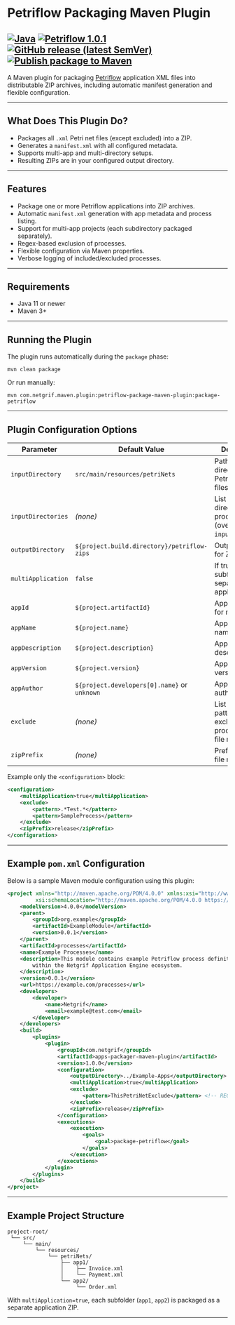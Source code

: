 # Petriflow Packaging Maven Plugin

[![Java](https://img.shields.io/badge/Java-11-red)](https://openjdk.java.net/projects/jdk/11/)
[![Petriflow 1.0.1](https://img.shields.io/badge/Petriflow-1.0.1-0aa8ff)](https://petriflow.com)
[![GitHub release (latest SemVer)](https://img.shields.io/github/v/release/netgrif/apps-packager-maven-plugin?sort=semver&display_name=tag)](https://github.com/netgrif/apps-packager-maven-plugin/releases)
[![Publish package to Maven](https://github.com/netgrif/apps-packager-maven-plugin/actions/workflows/release-build.yaml/badge.svg)](https://github.com/netgrif/apps-packager-maven-plugin/actions/workflows/release-build.yaml)
---

A Maven plugin for packaging [Petriflow](https://github.com/netgrif/petriflow) application XML files into distributable ZIP archives, including automatic manifest generation and flexible configuration.

---

## What Does This Plugin Do?

* Packages all `.xml` Petri net files (except excluded) into a ZIP.
* Generates a `manifest.xml` with all configured metadata.
* Supports multi-app and multi-directory setups.
* Resulting ZIPs are in your configured output directory.

---

## Features

* Package one or more Petriflow applications into ZIP archives.
* Automatic `manifest.xml` generation with app metadata and process listing.
* Support for multi-app projects (each subdirectory packaged separately).
* Regex-based exclusion of processes.
* Flexible configuration via Maven properties.
* Verbose logging of included/excluded processes.

---

## Requirements

* Java 11 or newer
* Maven 3+

---

## Running the Plugin

The plugin runs automatically during the `package` phase:

```shell
mvn clean package
```

Or run manually:

```shell
mvn com.netgrif.maven.plugin:petriflow-package-maven-plugin:package-petriflow
```

---

## Plugin Configuration Options

| Parameter          | Default Value                                | Description                                                 |
| ------------------ | -------------------------------------------- | ----------------------------------------------------------- |
| `inputDirectory`   | `src/main/resources/petriNets`               | Path to the directory with Petri net XML files              |
| `inputDirectories` | *(none)*                                     | List of directories to process (overrides `inputDirectory`) |
| `outputDirectory`  | `${project.build.directory}/petriflow-zips`  | Output folder for ZIP files                                 |
| `multiApplication` | `false`                                      | If true, treats subfolders as separate applications         |
| `appId`            | `${project.artifactId}`                      | Application ID for manifest                                 |
| `appName`          | `${project.name}`                            | Application name                                            |
| `appDescription`   | `${project.description}`                     | Application description                                     |
| `appVersion`       | `${project.version}`                         | Application version                                         |
| `appAuthor`        | `${project.developers[0].name}` or `unknown` | Application author                                          |
| `exclude`          | *(none)*                                     | List of regex patterns to exclude processes (by file name)  |
| `zipPrefix`        | *(none)*                                     | Prefix for ZIP file names                                   |

Example only the `<configuration>` block:

```xml
<configuration>
    <multiApplication>true</multiApplication>
    <exclude>
        <pattern>.*Test.*</pattern>
        <pattern>SampleProcess</pattern>
    </exclude>
    <zipPrefix>release</zipPrefix>
</configuration>
```

---

## Example `pom.xml` Configuration

Below is a sample Maven module configuration using this plugin:

```xml
<project xmlns="http://maven.apache.org/POM/4.0.0" xmlns:xsi="http://www.w3.org/2001/XMLSchema-instance"
         xsi:schemaLocation="http://maven.apache.org/POM/4.0.0 https://maven.apache.org/xsd/maven-4.0.0.xsd">
    <modelVersion>4.0.0</modelVersion>
    <parent>
        <groupId>org.example</groupId>
        <artifactId>ExampleModule</artifactId>
        <version>0.0.1</version>
    </parent>
    <artifactId>processes</artifactId>
    <name>Example Processes</name>
    <description>This module contains example Petriflow process definitions for demonstration, testing, and integration
        within the Netgrif Application Engine ecosystem.
    </description>
    <version>0.0.1</version>
    <url>https://example.com/processes</url>
    <developers>
        <developer>
            <name>Netgrif</name>
            <email>example@test.com</email>
        </developer>
    </developers>
    <build>
        <plugins>
            <plugin>
                <groupId>com.netgrif</groupId>
                <artifactId>apps-packager-maven-plugin</artifactId>
                <version>1.0.0</version>
                <configuration>
                    <outputDirectory>../Example-Apps</outputDirectory>
                    <multiApplication>true</multiApplication>
                    <exclude>
                        <pattern>ThisPetriNetExclude</pattern> <!-- REGEX pattern: exclude processes with this name -->
                    </exclude>
                    <zipPrefix>release</zipPrefix>
                </configuration>
                <executions>
                    <execution>
                        <goals>
                            <goal>package-petriflow</goal>
                        </goals>
                    </execution>
                </executions>
            </plugin>
        </plugins>
    </build>
</project>
```

---

## Example Project Structure

```
project-root/
 └── src/
     └── main/
         └── resources/
             └── petriNets/
                 ├── app1/
                 │    ├── Invoice.xml
                 │    └── Payment.xml
                 └── app2/
                      └── Order.xml
```

With `multiApplication=true`, each subfolder (`app1`, `app2`) is packaged as a separate application ZIP.

---
